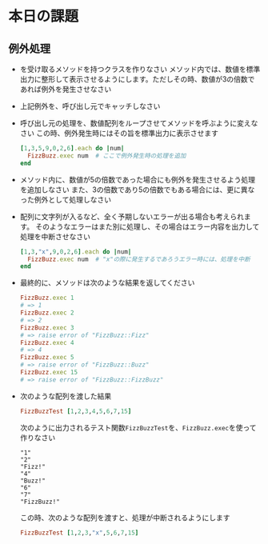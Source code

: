 # 本日の課題

## 例外処理

* を受け取るメソッドを持つクラスを作りなさい
  メソッド内では、数値を標準出力に整形して表示させるようにします。ただしその時、数値が3の倍数であれば例外を発生させなさい

* 上記例外を、呼び出し元でキャッチしなさい

* 呼び出し元の処理を、数値配列をループさせてメソッドを呼ぶように変えなさい
  この時、例外発生時にはその旨を標準出力に表示させます
  
  ~~~ruby
  [1,3,5,9,0,2,6].each do |num|
    FizzBuzz.exec num  # ここで例外発生時の処理を追加
  end
  ~~~

* メソッド内に、数値が5の倍数であった場合にも例外を発生させるよう処理を追加しなさい
  また、3の倍数であり5の倍数でもある場合には、更に異なった例外として処理しなさい

* 配列に文字列が入るなど、全く予期しないエラーが出る場合も考えられます。
  そのようなエラーはまた別に処理し、その場合はエラー内容を出力して処理を中断させなさい

  ~~~ruby
  [1,3,"x",9,0,2,6].each do |num|
    FizzBuzz.exec num  # "x"の際に発生するであろうエラー時には、処理を中断
  end
  ~~~

* 最終的に、メソッドは次のような結果を返してください
  
  ~~~ruby
  FizzBuzz.exec 1
  # => 1
  FizzBuzz.exec 2
  # => 2
  FizzBuzz.exec 3
  # => raise error of "FizzBuzz::Fizz"
  FizzBuzz.exec 4
  # => 4
  FizzBuzz.exec 5
  # => raise error of "FizzBuzz::Buzz"
  FizzBuzz.exec 15
  # => raise error of "FizzBuzz::FizzBuzz"
  ~~~

* 次のような配列を渡した結果
  
  ~~~ruby
  FizzBuzzTest [1,2,3,4,5,6,7,15]
  ~~~

  次のように出力されるテスト関数`FizzBuzzTest`を、`FizzBuzz.exec`を使って作りなさい

  ~~~
  "1"
  "2"
  "Fizz!"
  "4"
  "Buzz!"
  "6"
  "7"
  "FizzBuzz!"
  ~~~

  この時、次のような配列を渡すと、処理が中断されるようにします

  ~~~ruby
  FizzBuzzTest [1,2,3,"x",5,6,7,15]
  ~~~

